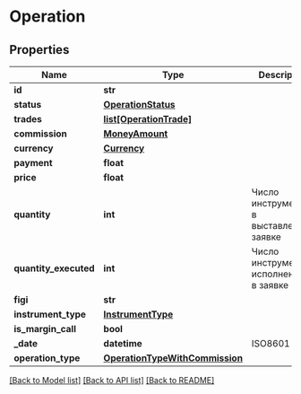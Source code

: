 # Operation

## Properties
Name | Type | Description | Notes
------------ | ------------- | ------------- | -------------
**id** | **str** |  | 
**status** | [**OperationStatus**](OperationStatus.md) |  | 
**trades** | [**list[OperationTrade]**](OperationTrade.md) |  | [optional] 
**commission** | [**MoneyAmount**](MoneyAmount.md) |  | [optional] 
**currency** | [**Currency**](Currency.md) |  | 
**payment** | **float** |  | 
**price** | **float** |  | [optional] 
**quantity** | **int** | Число инструментов в выставленной заявке | [optional] 
**quantity_executed** | **int** | Число инструментов, исполненных в заявке | [optional] 
**figi** | **str** |  | [optional] 
**instrument_type** | [**InstrumentType**](InstrumentType.md) |  | [optional] 
**is_margin_call** | **bool** |  | 
**_date** | **datetime** | ISO8601 | 
**operation_type** | [**OperationTypeWithCommission**](OperationTypeWithCommission.md) |  | [optional] 

[[Back to Model list]](../README.md#documentation-for-models) [[Back to API list]](../README.md#documentation-for-api-endpoints) [[Back to README]](../README.md)

